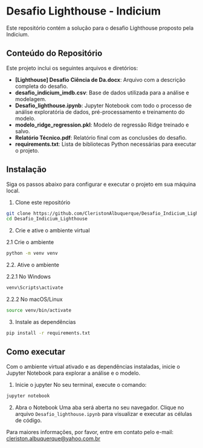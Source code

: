 # Desafio Lighthouse - Indicium
Este repositório contém a solução para o desafio Lighthouse proposto pela Indicium.

## Conteúdo do Repositório

Este projeto inclui os seguintes arquivos e diretórios:

- **[Lighthouse] Desafio Ciência de Da.docx**: Arquivo com a descrição completa do desafio.
- **desafio_indicium_imdb.csv**: Base de dados utilizada para a análise e modelagem.
- **Desafio_lighthouse.ipynb**: Jupyter Notebook com todo o processo de análise exploratória de dados, pré-processamento e treinamento do modelo.
- **modelo_ridge_regression.pkl**: Modelo de regressão Ridge treinado e salvo.
- **Relatório Técnico.pdf**: Relatório final com as conclusões do desafio.
- **requirements.txt**: Lista de bibliotecas Python necessárias para executar o projeto.


## Instalação 
Siga os passos abaixo para configurar e executar o projeto em sua máquina local.

1. Clone este repositório

```bash
git clone https://github.com/CleristonAlbuquerque/Desafio_Indicium_Lighthouse.git
cd Desafio_Indicium_Lighthouse
````

2. Crie e ative o ambiente virtual

2.1 Crie o ambiente
```bash
python -m venv venv
```

2.2. Ative o ambiente

2.2.1 No Windows
````bash
venv\Scripts\activate
````
2.2.2 No macOS/Linux
````bash
source venv/bin/activate
````

3. Instale as dependências

```bash
pip install -r requirements.txt
````

## Como executar
Com o ambiente virtual ativado e as dependências instaladas, inicie o Jupyter Notebook para explorar a análise e o modelo.

1. Inicie o jupyter
No seu terminal, execute o comando:
````bash
jupyter notebook
````

2. Abra o Notebook
Uma aba será aberta no seu navegador. Clique no arquivo ````Desafio_lighthouse.ipynb```` para visualizar e executar as células de código.


Para maiores informações, por favor, entre em contato pelo e-mail: cleriston.albuquerque@yahoo.com.br
